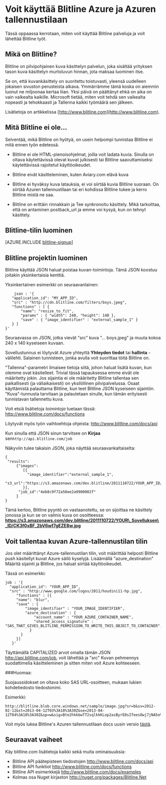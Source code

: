 <properties 
    pageTitle="Miten Blitline käytettävä kuva käsittely - Azure ominaisuus opas" 
    description="Opettele käyttämään Blitline palvelun kuvien käsittelyyn Azure-sovelluksesta." 
    services="" 
    documentationCenter=".net" 
    authors="blitline-dev" 
    manager="jason@blitline.com" 
    editor="jason@blitline.com"/>

<tags 
    ms.service="multiple" 
    ms.workload="na" 
    ms.tgt_pltfrm="na" 
    ms.devlang="na" 
    ms.topic="article" 
    ms.date="12/09/2014" 
    ms.author="support@blitline.com"/>
# <a name="how-to-use-blitline-with-azure-and-azure-storage"></a>Voit käyttää Blitline Azure ja Azuren tallennustilaan

Tässä oppaassa kerrotaan, miten voit käyttää Blitline palveluja ja voit lähettää Blitline työt.

## <a name="what-is-blitline"></a>Mikä on Blitline?

Blitline on pilvipohjainen kuva käsittelyn palvelun, joka sisältää yrityksen tason kuva käsittelyn murtoluvun hinnan, jota maksaa luominen itse.

Se on, että kuvankäsittely on suoritettu toistuvasti, yleensä uudelleen jokaisen sivuston perusteista alkava. Ymmärrämme tämä koska on aiemmin luonut ne miljoonaa kertaa liian. Yksi päivä on päättänyt ehkä on aika on vain vaikealta kaikille. Microsoft tietää, miten voit tehdä sen vaikealta nopeasti ja tehokkaasti ja Tallenna kaikki työmäärä sen jälkeen.

Lisätietoja on artikkelissa [http://www.blitline.com](http://www.blitline.com).

## <a name="what-blitline-is-not"></a>Mitä Blitline ei ole...

Selventää, mikä Blitline on hyötyä, on usein helpompi tunnistaa Blitline ei mitä ennen työn edetessä.

- Blitline ei ole HTML-pienoisohjelmat, joilla voit ladata kuvia. Sinulla on oltava käytettävissä olevat kuvat julkisesti tai Blitline saavuttamiseksi käytettävissä rajoitetut käyttöoikeudet.

- Blitline eivät käsitteleminen, kuten Aviary.com elävä kuva

- Blitline ei hyväksy kuva latauksia, ei voi siirtää kuvia Blitline suoraan. On siirtää Azuren tallennustilaan tai eri kohdissa Blitline tukee ja kerro Blitline mistä ne saa.

- Blitline on erittäin rinnakkain ja Tee synkronoitu käsittely. Mikä tarkoittaa, että on antaminen postback_url ja emme voi kysyä, kun on tehnyt käsittely.

## <a name="create-a-blitline-account"></a>Blitline-tilin luominen

[AZURE.INCLUDE [blitline-signup](../includes/blitline-signup.md)]

## <a name="how-to-create-a-blitline-job"></a>Blitline projektin luominen

Blitline käyttää JSON haluat poistaa kuvan-toimintoja. Tämä JSON koostuu joitakin yksinkertaisia kenttiä.

Yksinkertainen esimerkki on seuraavanlainen:

        json : '{
       "application_id": "MY_APP_ID",
       "src" : "http://cdn.blitline.com/filters/boys.jpeg",
       "functions" : [ {
           "name": "resize_to_fit",
           "params" : { "width": 240, "height": 140 },
           "save" : { "image_identifier" : "external_sample_1" }
       } ]
    }'

Seuraavassa on JSON, jotka vievät "src" kuva "... boys.jpeg" ja muuta kokoa 240 x 140 kyseiseen kuvaan.

Sovellustunnus ei löytyvät Azure yhteyttä **Yhteyden tiedot** tai **hallinta** -välilehti. Salainen tunnisteen, jonka avulla voit suorittaa töitä Blitline on.

"Tallenna"-parametri ilmaisee tietoja siitä, johon haluat lisätä kuvan, kun olemme ovat käsitelleet. Trivial tässä tapauksessa emme eivät ole määritetty jokin. Jos sijaintia ei ole määritetty Blitline tallentaa sen paikallisesti (ja väliaikaisesti) on yksilöllinen pilvipalvelussa. Osaat käyttämistä palauttama Blitline, kun teet Blitline JSON kyseiseen sijaintiin. "Kuva"-tunnusta tarvitaan ja palautetaan sinulle, kun tämän erityisesti tunnistavan tallennettu kuva.

Voit etsiä lisätietoja *toimintoja* tuetaan tässä: <http://www.blitline.com/docs/functions>

Löytyvät myös työn vaihtoehtoja ohjeista: <http://www.blitline.com/docs/api>

Kun sinulla että JSON sinun tarvitsee on **Kirjaa** sen`http://api.blitline.com/job`

Näkyviin tulee takaisin JSON, joka näyttää seuraavankaltaiselta:

    {
     "results":
         {"images":
            [{
              "image_identifier":"external_sample_1",
              "s3_url":"https://s3.amazonaws.com/dev.blitline/2011110722/YOUR_APP_ID/CK3f0xBF_2bV6wf7gEZE8w.jpg"
            }],
          "job_id":"4eb8c9f72a50ee2a9900002f"
         }
    }


Tämä kertoo, Blitline pyyntö on vastaanotettu, se on sijoittaa ne käsittely jonossa ja kun se on valmis kuva on osoitteessa: **https://s3.amazonaws.com/dev.blitline/2011110722/YOUR\_Sovelluksen\_ID/CK3f0xBF_2bV6wf7gEZE8w.jpg**

## <a name="how-to-save-an-image-to-your-azure-storage-account"></a>Voit tallentaa kuvan Azure-tallennustilan tilin

Jos olet määrittänyt Azure-tallennustilan tilin, voit määrittää helposti Blitline push käsitellyt kuvat Azure säilö kyselyjä. Lisäämällä "azure_destination" Määritä sijainti ja Blitline, jos haluat siirtää käyttöoikeudet.

Tässä on esimerkki:

    job : '{
      "application_id": "YOUR_APP_ID",
      "src" : "http://www.google.com/logos/2011/houdini11-hp.jpg",
         "functions" : [{
         "name": "blur",
         "save" : {
             "image_identifier" : "YOUR_IMAGE_IDENTIFIER",
             "azure_destination" : {
                 "account_name" : "YOUR_AZURE_CONTAINER_NAME",
                 "shared_access_signature" : "SAS_THAT_GIVES_BLITLINE_PERMISSION_TO_WRITE_THIS_OBJECT_TO_CONTAINER",
               }
           }
         }]
       }'


Täyttämällä CAPITALIZED arvot omalla tämän JSON http://api.blitline.com/job, voit lähettää ja "src" Kuvan pehmennys suodattimella käsitteleminen ja sitten miten voit Azure kohteeseen.

###<a name="please-note"></a>Huomaa:

Suojaussidokset on oltava koko SAS URL-osoitteen, mukaan lukien kohdetiedosto tiedostonimi.

Esimerkki:

    http://blitline.blob.core.windows.net/sample/image.jpg?sr=b&sv=2012-02-12&st=2013-04-12T03%3A18%3A30Z&se=2013-04-12T04%3A18%3A30Z&sp=w&sig=Bte2hkkbwTT2sqlkkKLop2asByrE0sIfeesOwj7jNA5o%3D


Voit myös lukea Blitline's Azuren tallennustilaan docs uusin versio [tästä](http://www.blitline.com/docs/azure_storage).


## <a name="next-steps"></a>Seuraavat vaiheet

Käy blitline.com lisätietoja kaikki sekä muita ominaisuuksia:

* Blitline API päätepisteen tiedostojen <http://www.blitline.com/docs/api>
* Blitline API funktiot <http://www.blitline.com/docs/functions>
* Blitline API esimerkkejä <http://www.blitline.com/docs/examples>
* Kolmas osa Nuget kirjaston <http://nuget.org/packages/Blitline.Net>
